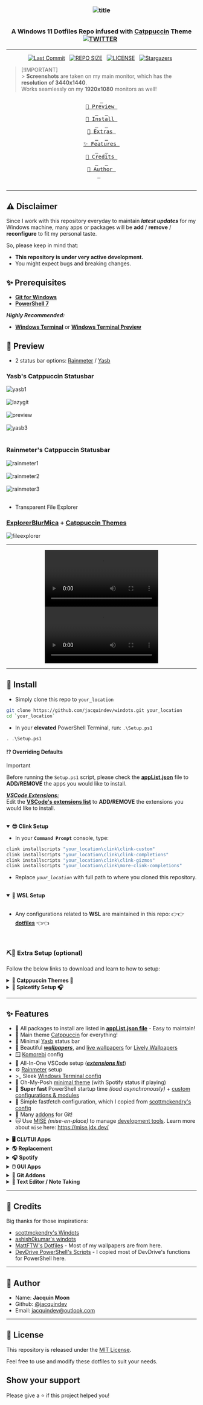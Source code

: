 <h3 align="center">
<div align="center">
<img src="./assets/title.png" alt="title">

<br>
<br>

A Windows 11 Dotfiles Repo infused with <a href="https://catppuccin.com/">Catppuccin</a> Theme
<a href="https://twitter.com/intent/tweet?text=Windows%2011%20Dotfiles%20Infused%20With%20Catppuccin%20Theme&url=https://github.com/jacquindev/windots"><img src="https://img.shields.io/badge/Tweet-share-8AADF4?style=social&logo=x&logoColor=8AADF4&labelColor=302D41&color=8AADF4" alt="TWITTER"></a>&nbsp;&nbsp;

</div>
</h3>

<hr>

<div align="center">
<p>
  <a href="https://github.com/jacquindev/commits/main"><img alt="Last Commit" src="https://img.shields.io/github/last-commit/jacquindev/windots?style=for-the-badge&logo=github&logoColor=EBA0AC&label=Last%20Commit&labelColor=302D41&color=EBA0AC"></a>&nbsp;&nbsp;
  <a href="https://github.com/jacquindev/windots/"><img src="https://img.shields.io/github/repo-size/jacquindev/windots?style=for-the-badge&logo=hyprland&logoColor=F9E2AF&label=Size&labelColor=302D41&color=F9E2AF" alt="REPO SIZE"></a>&nbsp;&nbsp;
  <a href="https://github.com/jacquindev/windots/LICENSE"><img src="https://img.shields.io/github/license/jacquindev/windots?style=for-the-badge&logo=&color=CBA6F7&logoColor=CBA6F7&labelColor=302D41" alt="LICENSE"></a>&nbsp;&nbsp;
  <a href="https://github.com/jacquindev/windots/stargazers"><img alt="Stargazers" src="https://img.shields.io/github/stars/jacquindev/windots?style=for-the-badge&logo=starship&color=B7BDF8&logoColor=B7BDF8&labelColor=302D41"></a>&nbsp;&nbsp;
</p>
</div>

> [!IMPORTANT]<br> > **Screenshots** are taken on my main monitor, which has the **resolution of 3440x1440**.<br>
> Works seamlessly on my **1920x1080** monitors as well!

<div align="center">
  <a href="#preview"><kbd> <br> 🌆 Preview <br> </kbd></a>&ensp;&ensp;
  <a href="#install"><kbd> <br> 🌷 Install <br> </kbd></a>&ensp;&ensp;
  <a href="#extras"><kbd> <br> 🧱 Extras <br> </kbd></a>&ensp;&ensp;
  <a href="#features"><kbd> <br> ✨ Features <br> </kbd></a>&ensp;&ensp;
  <a href="#credits"><kbd> <br> 🎉 Credits <br> </kbd></a>&ensp;&ensp;
  <a href="#author"><kbd> <br> 👤 Author <br> </kbd></a>&ensp;&ensp;
</div>

<br>
<hr>

## ⚠️ Disclaimer

Since I work with this repository everyday to maintain ***latest updates*** for my Windows machine, many apps or packages will be **add** / **remove** / **reconfigure** to fit my personal taste.

So, please keep in mind that:

- **This repository is under very active development.**
- You might expect bugs and breaking changes.

## ✨ Prerequisites

- **[Git for Windows](https://gitforwindows.org/)**
- **[PowerShell 7](https://github.com/PowerShell/PowerShell)**

***Highly Recommended:***

- **[Windows Terminal](https://aka.ms/terminal)** or **[Windows Terminal Preview](https://aka.ms/terminal-preview)**

<h2 id="preview">🌆 Preview</h2>

- 2 status bar options: [Rainmeter](https://github.com/modkavartini/catppuccin/tree/main) / [Yasb](./config/yasb)

### Yasb's Catppuccin Statusbar

![yasb1](./assets/yasb1.png)<br/><br/>
![lazygit](./assets/lazygit.png)<br/><br/>
![preview](./assets/preview.png)<br/><br/>
![yasb3](./assets/yasb3.png)<br/><br/>

### Rainmeter's Catppuccin Statusbar

![rainmeter1](./assets/rainmeter1.png)<br/><br/>
![rainmeter2](./assets/rainmeter2.png)<br/><br/>
![rainmeter3](./assets/rainmeter3.png)<br/><br/>

- Transparent File Explorer

### [ExplorerBlurMica](https://github.com/Maplespe/ExplorerBlurMica) + [Catppuccin Themes](https://www.deviantart.com/niivu/art/Catppuccin-for-Windows-11-1076249390)

![fileexplorer](./assets/fileexplorer.png)

<hr>

<div align="center">
  <video src="https://github.com/user-attachments/assets/c6e214f5-d4ca-4bf6-81e3-16e74a1a08bc"></video>
  <video src="https://github.com/user-attachments/assets/b068e898-1007-4f19-8076-7b8637e261dc"></video>
</div>

<hr>

<h2 id="install">🌷 Install</h2>

- Simply clone this repo to `your_location`

```bash
git clone https://github.com/jacquindev/windots.git your_location
cd `your_location`
```

- In your **elevated** PowerShell Terminal, run: `.\Setup.ps1`

```pwsh
. .\Setup.ps1
```

<h4>⁉️ Overriding Defaults</h4>

> [!IMPORTANT]
> Before running the `Setup.ps1` script, please check the **[appList.json](./appList.json)** file to **ADD/REMOVE** the apps you would like to install.<br/>
>
> <b><i><ins>VSCode Extensions:</ins></i></b><br/>
> Edit the **[VSCode's extensions list](./vscode/extensions.list)** to **ADD/REMOVE** the extensions you would like to install.

<br>

<details open>
<summary><b>😎 Clink Setup</b></summary>

- In your **`Command Prompt`** console, type:

```cmd
clink installscripts "your_location\clink\clink-custom"
clink installscripts "your_location\clink\clink-completions"
clink installscripts "your_location\clink\clink-gizmos"
clink installscripts "your_location\clink\more-clink-completions"
```

- Replace _`your_location`_ with full path to where you cloned this repository.

</details>

<br>

<details open>
<summary><b>🌟 WSL Setup</b></summary>
<br>

- Any configurations related to **WSL** are maintained in this repo: 👉👉 **[dotfiles](https://github.com/jacquindev/dotfiles)** 👈👈

</details>

<br>
<h3 id="extras">⛏🧱 Extra Setup (optional)</h3>

Follow the below links to download and learn to how to setup:

<details>
<summary><b>🌈 Catppuccin Themes 🎨</b></summary>
<br>
<div align="center">
<table>
<tr>
  <td><a href="https://www.deviantart.com/niivu/art/Catppuccin-Cursors-921387705">Cursors</a></td>
  <td><img src="./assets/cursors.png" alt="cursors"></td>
</tr>
<tr>
  <td><a href="https://www.deviantart.com/niivu/art/Catppuccin-for-Windows-11-1076249390">Themes</a></td>
  <td><img src="./assets/themes.png" alt="themes"></td>
</tr>
</table>
</div>
</details>

<details>
<summary><b>🎸 Spicetify Setup 🎧</b></summary>
<br>
<div align="left">
<table>
<tr>
<th>Addons</th>
<th>Name</th>
</tr>
<tr>
<td>Extensions</td>
<td>
  <a href="https://github.com/surfbryce/beautiful-lyrics">Beautiful Lyrics</a>&nbsp;
  <a href="https://github.com/spicetify/cli">Bookmark</a>&nbsp;
  <a href="https://github.com/huhridge/huh-spicetify-extensions">Full App Display</a>&nbsp;
  <a href="https://github.com/spicetify/cli">Shuffle+</a>&nbsp;
  <a href="https://github.com/spicetify/cli">Trash Bin</a>&nbsp;
</td>
</tr>
<td>Themes</td>
<td>
  <a href="https://github.com/Comfy-Themes/Spicetify">Comfy Themes</a>&nbsp;
  <a href="./config/spicetify/comfy.js">⚙️</a>
</td>
<tr>
</tr>
</table>
</div>
</details>

<hr>

<h2 id="features">✨ Features</h2>

- 💫 All packages to install are listed in **[appList.json file](./appList.json)** - Easy to maintain!
- 🎨 Main theme [Catppuccin](https://github.com/catppuccin/catppuccin) for everything!
- 🎀 Minimal [Yasb](https://github.com/amnweb/yasb) status bar
- 💖 Beautiful **_[wallpapers](https://github.com/jacquindev/windots/tree/main/windows/walls#readme)_**, and [live wallpapers](./windows/walls/live-walls/) for [Lively Wallpapers](https://www.rocksdanister.com/lively/)
- 🪟 [Komorebi](./config/komorebi) config
- 🌸 All-In-One VSCode setup (**_[extensions list](./vscode/extensions.list)_**)
- ⚙️ [Rainmeter](./windows/rainmeter/) setup
- \>\_ Sleek [Windows Terminal config](./windows/settings.json)
- 🌈 Oh-My-Posh [minimal theme](./dotposh/posh-zen.toml) (with Spotify status if playing)
- 🦄 **Super fast** PowerShell startup time _(load asynchronously)_ + [custom configurations & modules](./dotposh/)
- 🍄 Simple fastfetch configuration, which I copied from [scottmckendry's config](https://github.com/scottmckendry/Windots/tree/main/fastfetch)
- 🥂 Many [addons](#git-addons) for Git!
- 🐱 Use [MISE](https://mise.jdx.dev/) *(mise-en-place)* to manage [development tools](./config/mise/config.toml). Learn more about `mise` here: https://mise.jdx.dev/

<details>
<summary><b>🖥️ CLI/TUI Apps</b></summary>

| Entry                 | App                                                                                           |
| --------------------- | --------------------------------------------------------------------------------------------- |
| **Terminal Emulator** | [Windows Terminal](https://github.com/microsoft/terminal) [⚙️](./windows/settings.json)       |
| **File Explorer**     | [yazi](https://github.com/sxyazi/yazi) [⚙️](./config/yazi/)                                   |
| **Fuzzy File Finder** | [fzf](https://github.com/junegunn/fzf)                                                        |
| **System Monitor**    | [btop](https://github.com/aristocratos/btop)                                                  |
| **System Fetch**      | [fastfetch](https://github.com/fastfetch-cli/fastfetch) [⚙️](./config/fastfetch/config.jsonc) |
| **Git TUI**           | [lazygit](https://github.com/jesseduffield/lazygit) [⚙️](./config/lazygit/config.yml)         |

</details>

<details>
<summary><b>🌎 Replacement</b></summary>

| Entry | App                                                                      |
| ----- | ------------------------------------------------------------------------- |
| cat   | [bat](https://github.com/sharkdp/bat) [⚙️](./config/bat/config) |
| cd    | [zoxide](https://github.com/ajeetdsouza/zoxide) |
| ls    | [eza](https://github.com/eza-community/eza) [⚙️](./config/eza/theme.yml) |
| find  | [fd](https://github.com/sharkdp/fd) |
| grep  | [ripgrep](https://github.com/sharkdp/ripgrep) |

</details>

<details>
<summary><b>🎧 Spotify</b></summary>
<br>
<table style="width:100%">
<tr>
  <th><a href="https://spicetify.app/">spicetify</a></th>
  <th><a href="https://github.com/Rigellute/spotify-tui">spotify-tui</a> <a href="./config/spotify-tui/config.yml">⚙️</a></th>
</tr>
<tr style="height:400px,width:630px">
  <td><video alt="spicetify" src="https://github.com/user-attachments/assets/a622561e-1c6e-421a-87fe-4ef675c0a54f"></video></td>
  <td><video alt="spotify-tui" src="https://github.com/user-attachments/assets/577c96b1-4e57-4864-b19c-48b06a10c3c5"></video></td>
</tr>
</table>
</details>

<details>
<summary><b>🖱️ GUI Apps</b></summary>

| Entry            | App                                            |
| ---------------- | ---------------------------------------------- |
| **App Launcher** | [Flow Launcher](https://www.flowlauncher.com/) |
| **Music Player** | [Spotify](https://open.spotify.com/)           |

</details>

<details>
<summary id="git-addons"><b>📌 Git Addons</b></summary>

| Installer | Link                                                                                          | Description                                                        |
| --------- | --------------------------------------------------------------------------------------------- | ------------------------------------------------------------------ |
| winget    | **[GitHub Desktop](https://github.com/apps/desktop)**                                         | Simple collaboration from your desktop                             |
| winget    | **[GitKraken Desktop](https://www.gitkraken.com/)**                                           | Dev Tools that simplify & supercharge Git                          |
| scoop     | **[gh](https://github.com/cli/cli)**                                                          | Bring GitHub to the command line                                   |
| scoop     | **[git-aliases](https://github.com/AGWA/git-crypt)**                                          | Oh My Zsh's Git aliases for PowerShell.                            |
| scoop     | **[git-crypt](https://github.com/AGWA/git-crypt)**                                            | Transparent file encryption in Git                                 |
| scoop     | **[git-filter-repo](https://github.com/newren/git-filter-repo)**                              | Quickly rewrite git repository history (filter-branch replacement) |
| scoop     | **[git-lfs](https://git-lfs.com/)**                                                           | Improve then handling of large files                               |
| scoop     | **[git-sizer](https://github.com/github/git-sizer)**                                          | Compute various size metrics for a Git repository                  |
| scoop     | **[gitleaks](https://github.com/gitleaks/gitleaks)**                                          | Detect secrets like passwords, API keys, and tokens                |
| npm       | **[commitizen](https://github.com/commitizen/cz-cli)** + **[cz-git](https://cz-git.qbb.sh/)** | Write better Git commits                                           |
| npm       | **[git-open](https://github.com/paulirish/git-open)**                                         | Open the GitHub page or website for a repository in your browser   |
| npm       | **[git-recent](https://github.com/paulirish/git-recent)**                                     | See your latest local git branches, formatted real fancy           |

</details>
<details>
<summary><b>📝 Text Editor / Note Taking</b></summary>

- [Notepad++](https://notepad-plus-plus.org/)
- [Obsidian](https://obsidian.md/)
- [Visual Studio Code](https://code.visualstudio.com/) [⚙️](./vscode/settings.json)

</details>

<hr>
<h2 id="credits">🎉 Credits</h2>

Big thanks for those inspirations:

- [scottmckendry's Windots](https://github.com/scottmckendry/Windots)
- [ashish0kumar's windots](https://github.com/ashish0kumar/windots)
- [MattFTW's Dotfiles](https://github.com/Matt-FTW/dotfiles) - Most of my wallpapers are from here.
- [DevDrive PowerShell's Scripts](https://github.com/ran-dall/Dev-Drive) - I copied most of DevDrive's functions for PowerShell here.

<hr>
<h2 id="author">👤 Author</h2>

- Name: **Jacquin Moon**
- Github: [@jacquindev](https://github.com/jacquindev)
- Email: jacquindev@outlook.com

<hr>
<h2 id="license">📜 License</h2>

This repository is released under the [MIT License](https://github.com/jacquindev/windots/blob/main/LICENSE).

Feel free to use and modify these dotfiles to suit your needs.

## Show your support

Please give a ⭐️ if this project helped you!
